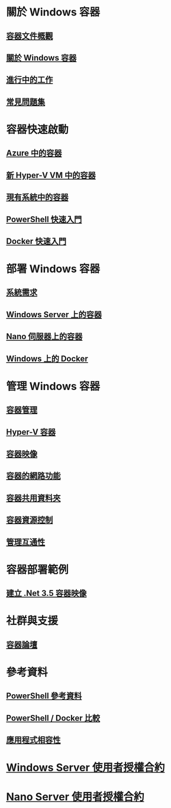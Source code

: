 # 關於 Windows 容器

## [容器文件概觀](./containers_welcome.md)

## [關於 Windows 容器](about/about_overview.md)

## [進行中的工作](about/work_in_progress.md)

## [常見問題集](about/faq.md)

# 容器快速啟動

## [Azure 中的容器](quick_start/azure_setup.md)

## [新 Hyper-V VM 中的容器](quick_start/container_setup.md)

## [現有系統中的容器](quick_start/inplace_setup.md)

## [PowerShell 快速入門](quick_start/manage_powershell.md)

## [Docker 快速入門](quick_start/manage_docker.md)

# 部署 Windows 容器

## [系統需求](deployment/system_requirements.md)

## [Windows Server 上的容器](deployment/deployment.md)

## [Nano 伺服器上的容器](deployment/deployment_nano.md)

## [Windows 上的 Docker](deployment/docker_windows.md)

# 管理 Windows 容器

## [容器管理](management/manage_containers.md)

## [Hyper-V 容器](management/hyperv_container.md)

## [容器映像](management/manage_images.md)

## [容器的網路功能](management/container_networking.md)

## [容器共用資料夾](management/manage_data.md)

## [容器資源控制](management/manage_resources.md)

## [管理互通性](management/hcs_powershell.md)

# 容器部署範例

## [建立 .Net 3.5 容器映像](examples/dotnet35.md)

# 社群與支援

## [容器論壇](https://social.msdn.microsoft.com/Forums/en-US/home?forum=windowscontainers)

# 參考資料

## [PowerShell 參考資料](https://technet.microsoft.com/en-us/library/mt433069.aspx)

## [PowerShell / Docker 比較](reference/ps_docker_comparison.md)

## [應用程式相容性](reference/app_compat.md)

# [Windows Server 使用者授權合約](EULA.md)

# [Nano Server 使用者授權合約](Nano_EULA.md)


<!--HONumber=Feb16_HO1-->
